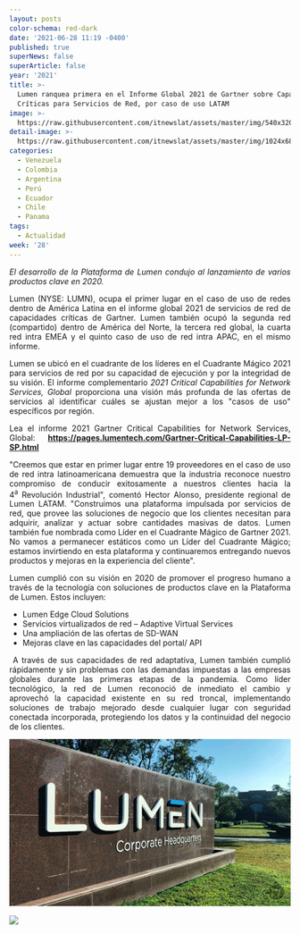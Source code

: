 ```yaml
---
layout: posts
color-schema: red-dark
date: '2021-06-28 11:19 -0400'
published: true
superNews: false
superArticle: false
year: '2021'
title: >-
  Lumen ranquea primera en el Informe Global 2021 de Gartner sobre Capacidades
  Críticas para Servicios de Red, por caso de uso LATAM
image: >-
  https://raw.githubusercontent.com/itnewslat/assets/master/img/540x320/Lumen-Sede-p.jpg
detail-image: >-
  https://raw.githubusercontent.com/itnewslat/assets/master/img/1024x680/Lumen-Sede-g.jpg
categories:
  - Venezuela
  - Colombia
  - Argentina
  - Perú
  - Ecuador
  - Chile
  - Panama
tags:
  - Actualidad
week: '28'
---
```

<p style="text-align: justify;"><em>El desarrollo de la Plataforma de Lumen condujo al lanzamiento de varios productos clave en 2020.</em></p>
<p style="text-align: justify;">Lumen (NYSE: LUMN), ocupa el primer lugar en el caso de uso de redes dentro de América Latina en el informe global 2021 de servicios de red de capacidades críticas de Gartner. Lumen también ocupó la segunda red (compartido) dentro de América del Norte, la tercera red global, la cuarta red intra EMEA y el quinto caso de uso de red intra APAC, en el mismo informe.</p>
<p style="text-align: justify;">Lumen se ubicó en el cuadrante de los líderes en el Cuadrante Mágico 2021 para servicios de red por su capacidad de ejecución y por la integridad de su visión. El informe complementario <em>2021 Critical Capabilities for Network Services, Global </em>proporciona una visión más profunda de las ofertas de servicios al identificar cuáles se ajustan mejor a los "casos de uso" específicos por región.</p>
<p style="text-align: justify;">Lea el informe 2021 Gartner Critical Capabilities for Network Services, Global: <a href="https://pages.lumentech.com/Gartner-Critical-Capabilities-LP-SP.html"><strong>https://pages.lumentech.com/Gartner-Critical-Capabilities-LP-SP.html</strong></a></p>
<p style="text-align: justify;">"Creemos que estar en primer lugar entre 19 proveedores en el caso de uso de red intra latinoamericana demuestra que la industria reconoce nuestro compromiso de conducir exitosamente a nuestros clientes hacia la 4<sup>a</sup> Revolución Industrial", comentó Hector Alonso, presidente regional de Lumen LATAM. "Construimos una plataforma impulsada por servicios de red, que provee las soluciones de negocio que los clientes necesitan para adquirir, analizar y actuar sobre cantidades masivas de datos. Lumen también fue nombrada como Líder en el Cuadrante Mágico de Gartner 2021. No vamos a permanecer estáticos como un Líder del Cuadrante Mágico; estamos invirtiendo en esta plataforma y continuaremos entregando nuevos productos y mejoras en la experiencia del cliente".</p>
<p style="text-align: justify;">Lumen cumplió con su visión en 2020 de promover el progreso humano a través de la tecnología con soluciones de productos clave en la Plataforma de Lumen. Estos incluyen:</p>

<ul style="text-align: justify;">
	<li>Lumen Edge Cloud Solutions</li>
	<li>Servicios virtualizados de red – Adaptive Virtual Services</li>
	<li>Una ampliación de las ofertas de SD-WAN</li>
	<li>Mejoras clave en las capacidades del portal/ API</li>
</ul>
<p style="text-align: justify;"> A través de sus capacidades de red adaptativa, Lumen también cumplió rápidamente y sin problemas con las demandas impuestas a las empresas globales durante las primeras etapas de la pandemia. Como líder tecnológico, la red de Lumen reconoció de inmediato el cambio y aprovechó la capacidad existente en su red troncal, implementando soluciones de trabajo mejorado desde cualquier lugar con seguridad conectada incorporada, protegiendo los datos y la continuidad del negocio de los clientes.</p>

![](https://raw.githubusercontent.com/itnewslat/assets/master/img/540x320/Lumen-Sede-p.jpg)


<img src="https://tracker.metricool.com/c3po.jpg?hash=56f88a41e39ab42c063cc51676587a04"/>